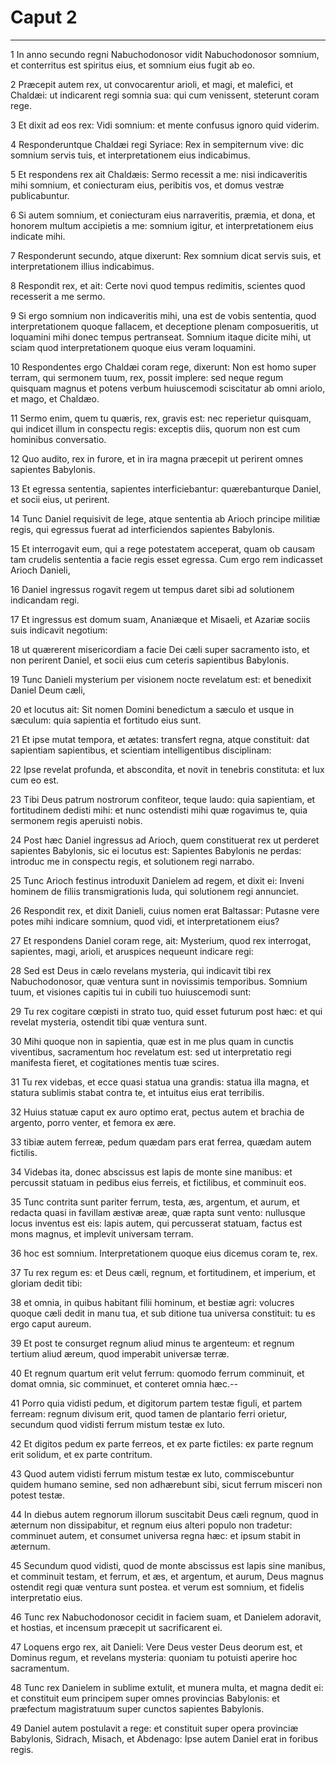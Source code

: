 # Caput 2

***

1 In anno secundo regni Nabuchodonosor vidit Nabuchodonosor somnium, et conterritus est spiritus eius, et somnium eius fugit ab eo.

2 Præcepit autem rex, ut convocarentur arioli, et magi, et malefici, et Chaldæi: ut indicarent regi somnia sua: qui cum venissent, steterunt coram rege.

3 Et dixit ad eos rex: Vidi somnium: et mente confusus ignoro quid viderim.

4 Responderuntque Chaldæi regi Syriace: Rex in sempiternum vive: dic somnium servis tuis, et interpretationem eius indicabimus.

5 Et respondens rex ait Chaldæis: Sermo recessit a me: nisi indicaveritis mihi somnium, et coniecturam eius, peribitis vos, et domus vestræ publicabuntur.

6 Si autem somnium, et coniecturam eius narraveritis, præmia, et dona, et honorem multum accipietis a me: somnium igitur, et interpretationem eius indicate mihi.

7 Responderunt secundo, atque dixerunt: Rex somnium dicat servis suis, et interpretationem illius indicabimus.

8 Respondit rex, et ait: Certe novi quod tempus redimitis, scientes quod recesserit a me sermo.

9 Si ergo somnium non indicaveritis mihi, una est de vobis sententia, quod interpretationem quoque fallacem, et deceptione plenam composueritis, ut loquamini mihi donec tempus pertranseat. Somnium itaque dicite mihi, ut sciam quod interpretationem quoque eius veram loquamini.

10 Respondentes ergo Chaldæi coram rege, dixerunt: Non est homo super terram, qui sermonem tuum, rex, possit implere: sed neque regum quisquam magnus et potens verbum huiuscemodi sciscitatur ab omni ariolo, et mago, et Chaldæo.

11 Sermo enim, quem tu quæris, rex, gravis est: nec reperietur quisquam, qui indicet illum in conspectu regis: exceptis diis, quorum non est cum hominibus conversatio.

12 Quo audito, rex in furore, et in ira magna præcepit ut perirent omnes sapientes Babylonis.

13 Et egressa sententia, sapientes interficiebantur: quærebanturque Daniel, et socii eius, ut perirent.

14 Tunc Daniel requisivit de lege, atque sententia ab Arioch principe militiæ regis, qui egressus fuerat ad interficiendos sapientes Babylonis.

15 Et interrogavit eum, qui a rege potestatem acceperat, quam ob causam tam crudelis sententia a facie regis esset egressa. Cum ergo rem indicasset Arioch Danieli,

16 Daniel ingressus rogavit regem ut tempus daret sibi ad solutionem indicandam regi.

17 Et ingressus est domum suam, Ananiæque et Misaeli, et Azariæ sociis suis indicavit negotium:

18 ut quærerent misericordiam a facie Dei cæli super sacramento isto, et non perirent Daniel, et socii eius cum ceteris sapientibus Babylonis.

19 Tunc Danieli mysterium per visionem nocte revelatum est: et benedixit Daniel Deum cæli,

20 et locutus ait: Sit nomen Domini benedictum a sæculo et usque in sæculum: quia sapientia et fortitudo eius sunt.

21 Et ipse mutat tempora, et ætates: transfert regna, atque constituit: dat sapientiam sapientibus, et scientiam intelligentibus disciplinam:

22 Ipse revelat profunda, et abscondita, et novit in tenebris constituta: et lux cum eo est.

23 Tibi Deus patrum nostrorum confiteor, teque laudo: quia sapientiam, et fortitudinem dedisti mihi: et nunc ostendisti mihi quæ rogavimus te, quia sermonem regis aperuisti nobis.

24 Post hæc Daniel ingressus ad Arioch, quem constituerat rex ut perderet sapientes Babylonis, sic ei locutus est: Sapientes Babylonis ne perdas: introduc me in conspectu regis, et solutionem regi narrabo.

25 Tunc Arioch festinus introduxit Danielem ad regem, et dixit ei: Inveni hominem de filiis transmigrationis Iuda, qui solutionem regi annunciet.

26 Respondit rex, et dixit Danieli, cuius nomen erat Baltassar: Putasne vere potes mihi indicare somnium, quod vidi, et interpretationem eius?

27 Et respondens Daniel coram rege, ait: Mysterium, quod rex interrogat, sapientes, magi, arioli, et aruspices nequeunt indicare regi:

28 Sed est Deus in cælo revelans mysteria, qui indicavit tibi rex Nabuchodonosor, quæ ventura sunt in novissimis temporibus. Somnium tuum, et visiones capitis tui in cubili tuo huiuscemodi sunt:

29 Tu rex cogitare cœpisti in strato tuo, quid esset futurum post hæc: et qui revelat mysteria, ostendit tibi quæ ventura sunt.

30 Mihi quoque non in sapientia, quæ est in me plus quam in cunctis viventibus, sacramentum hoc revelatum est: sed ut interpretatio regi manifesta fieret, et cogitationes mentis tuæ scires.

31 Tu rex videbas, et ecce quasi statua una grandis: statua illa magna, et statura sublimis stabat contra te, et intuitus eius erat terribilis.

32 Huius statuæ caput ex auro optimo erat, pectus autem et brachia de argento, porro venter, et femora ex ære.

33 tibiæ autem ferreæ, pedum quædam pars erat ferrea, quædam autem fictilis.

34 Videbas ita, donec abscissus est lapis de monte sine manibus: et percussit statuam in pedibus eius ferreis, et fictilibus, et comminuit eos.

35 Tunc contrita sunt pariter ferrum, testa, æs, argentum, et aurum, et redacta quasi in favillam æstivæ areæ, quæ rapta sunt vento: nullusque locus inventus est eis: lapis autem, qui percusserat statuam, factus est mons magnus, et implevit universam terram.

36 hoc est somnium. Interpretationem quoque eius dicemus coram te, rex.

37 Tu rex regum es: et Deus cæli, regnum, et fortitudinem, et imperium, et gloriam dedit tibi:

38 et omnia, in quibus habitant filii hominum, et bestiæ agri: volucres quoque cæli dedit in manu tua, et sub ditione tua universa constituit: tu es ergo caput aureum.

39 Et post te consurget regnum aliud minus te argenteum: et regnum tertium aliud æreum, quod imperabit universæ terræ.

40 Et regnum quartum erit velut ferrum: quomodo ferrum comminuit, et domat omnia, sic comminuet, et conteret omnia hæc.--

41 Porro quia vidisti pedum, et digitorum partem testæ figuli, et partem ferream: regnum divisum erit, quod tamen de plantario ferri orietur, secundum quod vidisti ferrum mistum testæ ex luto.

42 Et digitos pedum ex parte ferreos, et ex parte fictiles: ex parte regnum erit solidum, et ex parte contritum.

43 Quod autem vidisti ferrum mistum testæ ex luto, commiscebuntur quidem humano semine, sed non adhærebunt sibi, sicut ferrum misceri non potest testæ.

44 In diebus autem regnorum illorum suscitabit Deus cæli regnum, quod in æternum non dissipabitur, et regnum eius alteri populo non tradetur: comminuet autem, et consumet universa regna hæc: et ipsum stabit in æternum.

45 Secundum quod vidisti, quod de monte abscissus est lapis sine manibus, et comminuit testam, et ferrum, et æs, et argentum, et aurum, Deus magnus ostendit regi quæ ventura sunt postea. et verum est somnium, et fidelis interpretatio eius.

46 Tunc rex Nabuchodonosor cecidit in faciem suam, et Danielem adoravit, et hostias, et incensum præcepit ut sacrificarent ei.

47 Loquens ergo rex, ait Danieli: Vere Deus vester Deus deorum est, et Dominus regum, et revelans mysteria: quoniam tu potuisti aperire hoc sacramentum.

48 Tunc rex Danielem in sublime extulit, et munera multa, et magna dedit ei: et constituit eum principem super omnes provincias Babylonis: et præfectum magistratuum super cunctos sapientes Babylonis.

49 Daniel autem postulavit a rege: et constituit super opera provinciæ Babylonis, Sidrach, Misach, et Abdenago: Ipse autem Daniel erat in foribus regis.

